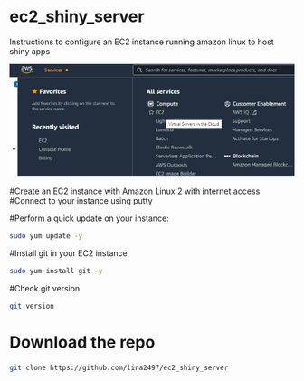 # ec2_shiny_server
Instructions to configure an EC2 instance running amazon linux to host shiny apps

![](images\EC2.png)

#Create an EC2 instance with Amazon Linux 2 with internet access
#Connect to your instance using putty
 
#Perform a quick update on your instance:
```bash
sudo yum update -y
```
 
#Install git in your EC2 instance
```bash
sudo yum install git -y
```
 
#Check git version
```bash
git version
```

# Download the repo
```bash
git clone https://github.com/lina2497/ec2_shiny_server
```


